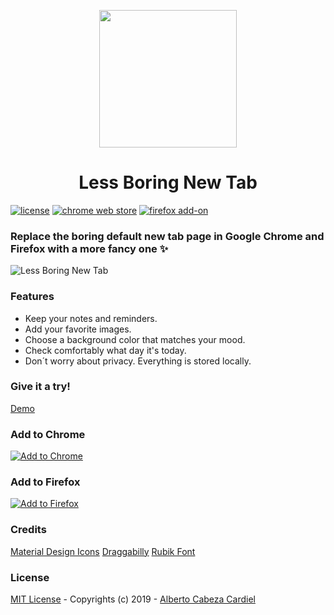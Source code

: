 <p align="center"><img width="220px" src="https://user-images.githubusercontent.com/13858689/52234830-e1e29480-28c2-11e9-9758-583c35f48f5e.gif"/><p>
<h1 align="center">Less Boring New Tab</h1>

[![license](https://img.shields.io/github/license/mashape/apistatus.svg)](https://github.com/albertocc/Less-Boring-New-Tab/blob/master/LICENSE)
[![chrome web store](https://img.shields.io/chrome-web-store/users/noiknbafehnhbnalgmoddejejgmkadhb.svg?label=chrome%20users)](https://chrome.google.com/webstore/detail/less-boring-new-tab/noiknbafehnhbnalgmoddejejgmkadhb)
[![firefox add-on](https://img.shields.io/amo/users/less-boring-new-tab.svg?label=firefox%20users)](https://addons.mozilla.org/en-US/firefox/addon/less-boring-new-tab)

### Replace the boring default new tab page in Google Chrome and Firefox with a more fancy one :sparkles:

![Less Boring New Tab](https://user-images.githubusercontent.com/13858689/51928484-55cdfa00-23f6-11e9-8c58-f83fa7965c1e.gif)

### Features

* Keep your notes and reminders.
* Add your favorite images.
* Choose a background color that matches your mood.
* Check comfortably what day it's today.
* Don´t worry about privacy. Everything is stored locally.

### Give it a try!

[Demo](https://albertocc.github.io/Less-Boring-New-Tab/)

### Add to Chrome

[![Add to Chrome](https://developer.chrome.com/webstore/images/ChromeWebStore_BadgeWBorder_v2_206x58.png)](https://chrome.google.com/webstore/detail/less-boring-new-tab/noiknbafehnhbnalgmoddejejgmkadhb)

### Add to Firefox

[![Add to Firefox](https://addons.cdn.mozilla.net/static/img/addons-buttons/AMO-button_1.png)](https://addons.mozilla.org/en-US/firefox/addon/less-boring-new-tab)

### Credits

[Material Design Icons](https://material.io/tools/icons/)
[Draggabilly](https://draggabilly.desandro.com/)
[Rubik Font](https://fonts.google.com/specimen/Rubik)

### License

[MIT License](https://github.com/albertocc/Less-Boring-New-Tab/blob/master/LICENSE) - Copyrights (c) 2019 - [Alberto Cabeza Cardiel](http://alberto.cc)
